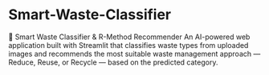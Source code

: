 # Smart-Waste-Classifier
🌱 Smart Waste Classifier &amp; R-Method Recommender An AI-powered web application built with Streamlit that classifies waste types from uploaded images and recommends the most suitable waste management approach — Reduce, Reuse, or Recycle — based on the predicted category.
